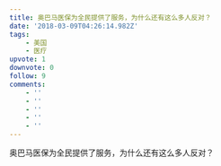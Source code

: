 ```yaml
---
title: 奥巴马医保为全民提供了服务，为什么还有这么多人反对？
date: '2018-03-09T04:26:14.982Z'
tags:
    - 美国
    - 医疗
upvote: 1
downvote: 0
follow: 9
comments:
    - ''
    - ''
    - ''
    - ''
    - ''
---
```


奥巴马医保为全民提供了服务，为什么还有这么多人反对？
